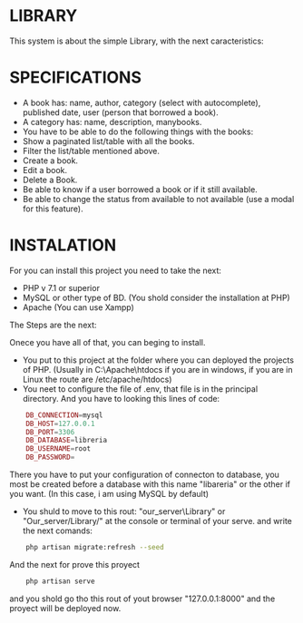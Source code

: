 # LIBRARY
 
This system is about the simple Library, with the next caracteristics:

# SPECIFICATIONS

- A book has: name, author, category (select with
autocomplete), published date, user (person that
borrowed a book).
- A category has: name, description, manybooks.
- You have to be able to do the following things with
the books:
- Show a paginated list/table with all the books.
- Filter the list/table mentioned above.
- Create a book.
- Edit a book.
- Delete a Book.
- Be able to know if a user borrowed a book or if it
still available.
- Be able to change the status from available to
not available (use a modal for this feature).

# INSTALATION

For you can install this project you need to take the next:

- PHP v 7.1 or superior
- MySQL or other type of BD. (You shold consider the installation at PHP)
- Apache (You can use Xampp)

The Steps are the next:

Onece you have all of that, you can beging to install.
- You put to this project at the folder where you can deployed the projects of PHP.
  (Usually in C:\Apache\htdocs if you are in windows, if you are in Linux the route are /etc/apache/htdocs)
- You neet to configure the file of .env, that file is in the principal directory.
And you have to looking this lines of code:
```php
    DB_CONNECTION=mysql
    DB_HOST=127.0.0.1
    DB_PORT=3306
    DB_DATABASE=libreria
    DB_USERNAME=root
    DB_PASSWORD=
```
There you have to put your configuration of connecton to database, you most be created before a database with this name "libareria" or the other if you want.
(In this case, i am using MySQL by default)
- You shuld to move to this rout: "our_server\Library\" or "Our_server/Library/" at the console or terminal of your serve.
and write the next comands:

```sh
    php artisan migrate:refresh --seed 

```

And the next for prove this proyect

```sh
    php artisan serve

```
 and you shold go tho this rout of yout browser "127.0.0.1:8000" and the proyect will be deployed now.

